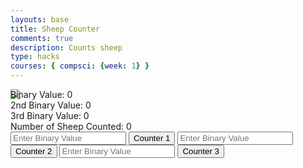 ```yaml
---
layouts: base
title: Sheep Counter
comments: true
description: Counts sheep
type: hacks
courses: { compsci: {week: 1} }
---
```


<html lang="en">
<head>
    <meta charset="UTF-8">
    <meta http-equiv="X-UA-Compatible" content="IE=edge">
    <meta name="viewport" content="width=device-width, initial-scale=1.0">
    <style>
        #sheep {
            opacity: 1;
            position: absolute;
            z-index: -1;
        }
    </style>
    <title>Binary Counter</title>
</head>
<body>


<img src="https://media.discordapp.net/attachments/770342230925246505/1174716992951947316/godSheep.png?ex=65689b74&is=65562674&hm=f3219060d1c61a42c93316bee9865c3fe109fb1b0340ed08c801e21b0d232f37&=&width=375&height=378" id="sheep">
<!-- <div id="sheepContainer">
    <img src="https://media.discordapp.net/attachments/770342230925246505/1174717359647367168/sheep.gif?ex=65689bcb&is=655626cb&hm=578b09c94ccca31eddeffa7660f277a1ef462768d291886358930ba87a4866d0&=&width=300&height=300" id="sheepGif">
</div> -->
<div id="binary-display" class="basicChex">Binary Value: 0</div>
<div id="binary-display2" class="basicChex">2nd Binary Value: 0</div>
<div id="binary-display3" class="basicChex">3rd Binary Value: 0</div>
<div id="numSheep" class="basicChex">Number of Sheep Counted: 0</div>

<input type="text" id="binary-input" placeholder="Enter Binary Value">
<button id="increment-button" onclick="incrementBinary()">Counter 1</button>

<input type="text" id="binary-input2" placeholder="Enter Binary Value">
<button id="increment-button2" onclick="incrementBinary2()">Counter 2</button>

<input type="text" id="binary-input3" placeholder="Enter Binary Value">
<button id="increment-button3" onclick="incrementBinary3()">Counter 3</button>

<script>
    let binaryValue = 0;
    let binaryValue2 = 0;
    let binaryValue3 = 0;
    let numSheep = 0;

    function incrementBinary() {
        const input = document.getElementById("binary-input").value;
        binaryValue += parseInt(input, 2) || 0;
        numSheep++;
        updateBinaryDisplay();
    }

    function incrementBinary2() {
        const input = document.getElementById("binary-input2").value;
        binaryValue2 += parseInt(input, 2) || 0;
        numSheep++;
        updateBinaryDisplay();
    }

    function incrementBinary3() {
        const input = document.getElementById("binary-input3").value;
        binaryValue3 += parseInt(input, 2) || 0;
        numSheep++;
        updateBinaryDisplay();
    }

    let sheep = document.getElementById("sheep");

    function toggleSheepDisplay() {
        // Random position for the sheep
        const randomLeft = Math.floor(Math.random() * (window.innerWidth - sheep.width));
        const randomTop = Math.floor(Math.random() * (window.innerHeight - sheep.height));

        // Apply the random position
        sheep.style.left = `${randomLeft}px`;
        sheep.style.top = `${randomTop}px`;

        // Show the sheep
        sheep.style.opacity = '1';
    }

    setInterval(toggleSheepDisplay, 2000);

    function updateBinaryDisplay() {
        document.getElementById('binary-display').innerText = `Binary Value: ${(binaryValue & 0xFF).toString(2).padStart(8, '0')}`;
        document.getElementById('binary-display2').innerText = `2nd Binary Value: ${(binaryValue2 & 0xFF).toString(2).padStart(8, '0')}`;
        document.getElementById('binary-display3').innerText = `3rd Binary Value: ${(binaryValue3 & 0xFF).toString(2).padStart(8, '0')}`;

        document.getElementById('numSheep').innerText = `Number of Sheep Counted: ${numSheep}`;
        let red = parseInt(binaryValue.toString(2), 2);
        let green = parseInt(binaryValue2.toString(2), 2);
        let blue = parseInt(binaryValue3.toString(2), 2);
        sheep.style.backgroundColor = `rgb(${red},${green},${blue})`;
    }
</script>

</body>
</html>
